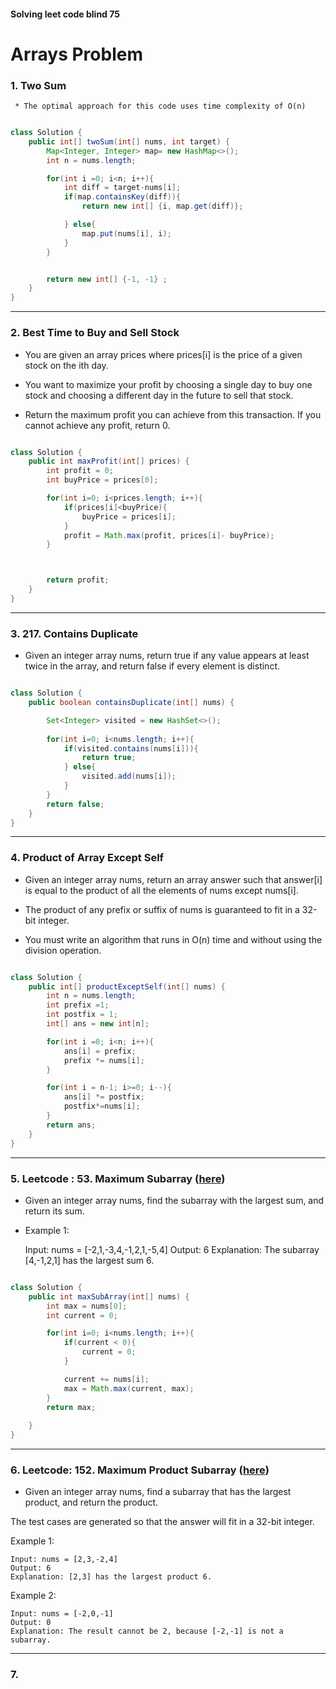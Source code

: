 #### Solving leet code blind 75

# Arrays Problem

### 1. Two Sum
     * The optimal approach for this code uses time complexity of O(n)

```java

class Solution {
    public int[] twoSum(int[] nums, int target) {
        Map<Integer, Integer> map= new HashMap<>();
        int n = nums.length;

        for(int i =0; i<n; i++){
            int diff = target-nums[i];
            if(map.containsKey(diff)){
                return new int[] {i, map.get(diff)};

            } else{
                map.put(nums[i], i);
            }
        }


        return new int[] {-1, -1} ;
    }
}

```

---------------------------

### 2. Best Time to Buy and Sell Stock 

* You are given an array prices where prices[i] is the price of a given stock on the ith day.

* You want to maximize your profit by choosing a single day to buy one stock and choosing a different day in the future to sell that stock.

* Return the maximum profit you can achieve from this transaction. If you cannot achieve any profit, return 0.

```java

class Solution {
    public int maxProfit(int[] prices) {
        int profit = 0; 
        int buyPrice = prices[0];

        for(int i=0; i<prices.length; i++){
            if(prices[i]<buyPrice){
                buyPrice = prices[i];
            }
            profit = Math.max(profit, prices[i]- buyPrice);
        }



        return profit;
    }
}
```
------------------------------------

### 3. 217. Contains Duplicate
* Given an integer array nums, return true if any value appears at least twice in the array, and return false if every element is distinct.

```java

class Solution {
    public boolean containsDuplicate(int[] nums) {

        Set<Integer> visited = new HashSet<>();
        
        for(int i=0; i<nums.length; i++){
            if(visited.contains(nums[i])){
                return true;
            } else{
                visited.add(nums[i]);
            }
        }
        return false;
    }
}
```
------------------------------------

### 4. Product of Array Except Self

* Given an integer array nums, return an array answer such that answer[i] is equal to the product of all the elements of nums except nums[i].

* The product of any prefix or suffix of nums is guaranteed to fit in a 32-bit integer.

* You must write an algorithm that runs in O(n) time and without using the division operation.

 
```java

class Solution {
    public int[] productExceptSelf(int[] nums) {
        int n = nums.length; 
        int prefix =1; 
        int postfix = 1; 
        int[] ans = new int[n];

        for(int i =0; i<n; i++){
            ans[i] = prefix; 
            prefix *= nums[i];
        }

        for(int i = n-1; i>=0; i--){
            ans[i] *= postfix;
            postfix*=nums[i];
        }
        return ans;
    }
}

```
------------------------------------

### 5. Leetcode : 53. Maximum Subarray ([here](https://leetcode.com/problems/maximum-subarray/))
* Given an integer array nums, find the subarray with the largest sum, and return its sum.



* Example 1:

    Input: nums = [-2,1,-3,4,-1,2,1,-5,4]
    Output: 6
    Explanation: The subarray [4,-1,2,1] has the largest sum 6.

```java

class Solution {
    public int maxSubArray(int[] nums) {
        int max = nums[0]; 
        int current = 0;

        for(int i=0; i<nums.length; i++){
            if(current < 0){
                current = 0; 
            }

            current += nums[i];
            max = Math.max(current, max);
        }
        return max;
        
    }
}
```
------------------------------------

### 6. Leetcode: 152. Maximum Product Subarray ([here](https://leetcode.com/problems/maximum-product-subarray/description/)) 

* Given an integer array nums, find a subarray that has the largest product, and return the product.

The test cases are generated so that the answer will fit in a 32-bit integer.

Example 1:

    Input: nums = [2,3,-2,4]
    Output: 6
    Explanation: [2,3] has the largest product 6.

Example 2:

    Input: nums = [-2,0,-1]
    Output: 0
    Explanation: The result cannot be 2, because [-2,-1] is not a subarray.

------------------------------------
### 7. 